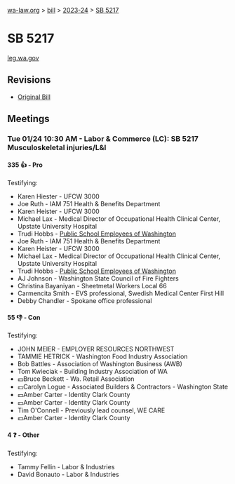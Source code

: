 [wa-law.org](/) > [bill](/bill/) > [2023-24](/bill/2023-24/) > [SB 5217](/bill/2023-24/sb/5217/)

# SB 5217
[leg.wa.gov](https://app.leg.wa.gov/billsummary?BillNumber=5217&Year=2023&Initiative=false)

## Revisions
* [Original Bill](1/)

## Meetings
### Tue 01/24 10:30 AM - Labor & Commerce (LC): SB 5217 Musculoskeletal injuries/L&I
#### 335 👍 - Pro
Testifying:
* Karen Hiester - UFCW 3000
* Joe  Ruth - IAM 751 Health & Benefits Department
* Karen Heister - UFCW 3000
* Michael  Lax - Medical Director of Occupational Health Clinical Center, Upstate University Hospital
* Trudi  Hobbs - [Public School Employees of Washington](/org/public_school_employees_of_washington/)
* Joe  Ruth - IAM 751 Health & Benefits Department
* Karen Heister - UFCW 3000
* Michael  Lax - Medical Director of Occupational Health Clinical Center, Upstate University Hospital
* Trudi  Hobbs - [Public School Employees of Washington](/org/public_school_employees_of_washington/)
* AJ Johnson - Washington State Council of Fire Fighters
* Christina  Bayaniyan - Sheetmetal Workers Local 66
* Carmencita Smith - EVS professional, Swedish Medical Center First Hill
* Debby Chandler - Spokane office professional

#### 55 👎 - Con
Testifying:
* JOHN MEIER - EMPLOYER RESOURCES NORTHWEST
* TAMMIE HETRICK - Washington Food Industry Association
* Bob Battles - Association of Washington Business (AWB)
* Tom Kwieciak - Building Industry Association of WA
* 💵Bruce Beckett - Wa. Retail Association
* 💵Carolyn Logue - Associated Builders & Contractors - Washington State
* 💵Amber Carter - Identity Clark County
* 💵Amber Carter - Identity Clark County
* Tim O'Connell - Previously lead counsel, WE CARE
* 💵Amber Carter - Identity Clark County

#### 4 ❓ - Other
Testifying:
* Tammy Fellin - Labor & Industries
* David Bonauto - Labor & Industries
